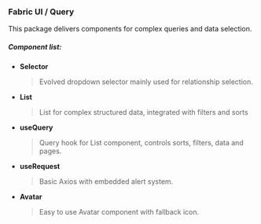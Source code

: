### Fabric UI / Query

This package delivers components for complex queries and data selection.

##### Component list:

- **Selector**
   > Evolved dropdown selector mainly used for relationship selection.
- **List**
   > List for complex structured data, integrated with filters and sorts
- **useQuery**
   > Query hook for List component, controls sorts, filters, data and pages.
- **useRequest**
   > Basic Axios with embedded alert system.
- **Avatar**
   > Easy to use Avatar component with fallback icon.

